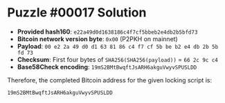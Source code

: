 # Puzzle #00017 Solution

- **Provided hash160**: `e22a49d0d1638186c4f7cf5bbeb2e4db2b5bfd73`
- **Bitcoin network version byte**: `0x00` (P2PKH on mainnet)
- **Payload**: `00 e2 2a 49 d0 d1 63 81 86 c4 f7 cf 5b be b2 e4 db 2b 5b fd 73`
- **Checksum**: First four bytes of `SHA256(SHA256(payload))` = `66 2c 9c c4`
- **Base58Check encoding**: `19mS2BMtBwqftJsARH6akguVwyvSPUSLDD`

Therefore, the completed Bitcoin address for the given locking script is:

```
19mS2BMtBwqftJsARH6akguVwyvSPUSLDD
```
